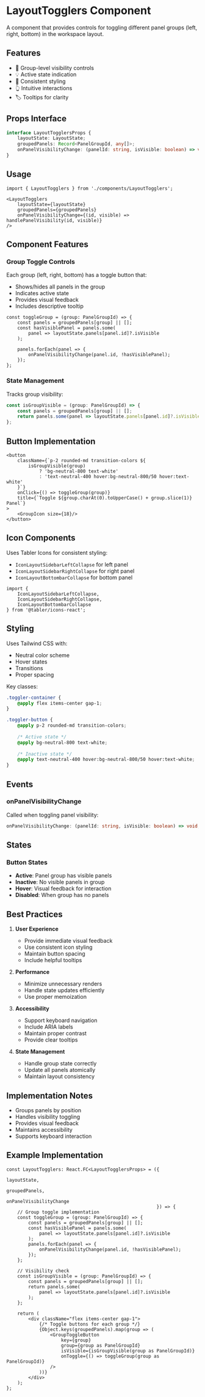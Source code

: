 # LayoutTogglers Component

A component that provides controls for toggling different panel groups (left, right, bottom) in the workspace layout.

## Features

- 🔄 Group-level visibility controls
- 💡 Active state indication
- 🎨 Consistent styling
- 👆 Intuitive interactions
- 🏷️ Tooltips for clarity

## Props Interface

```typescript
interface LayoutTogglersProps {
    layoutState: LayoutState;
    groupedPanels: Record<PanelGroupId, any[]>;
    onPanelVisibilityChange: (panelId: string, isVisible: boolean) => void;
}
```

## Usage

```tsx
import { LayoutTogglers } from './components/LayoutTogglers';

<LayoutTogglers
    layoutState={layoutState}
    groupedPanels={groupedPanels}
    onPanelVisibilityChange={(id, visible) => handlePanelVisibility(id, visible)}
/>
```

## Component Features

### Group Toggle Controls

Each group (left, right, bottom) has a toggle button that:
- Shows/hides all panels in the group
- Indicates active state
- Provides visual feedback
- Includes descriptive tooltip

```tsx
const toggleGroup = (group: PanelGroupId) => {
    const panels = groupedPanels[group] || [];
    const hasVisiblePanel = panels.some(
        panel => layoutState.panels[panel.id]?.isVisible
    );

    panels.forEach(panel => {
        onPanelVisibilityChange(panel.id, !hasVisiblePanel);
    });
};
```

### State Management

Tracks group visibility:
```typescript
const isGroupVisible = (group: PanelGroupId) => {
    const panels = groupedPanels[group] || [];
    return panels.some(panel => layoutState.panels[panel.id]?.isVisible);
};
```

## Button Implementation

```tsx
<button
    className={`p-2 rounded-md transition-colors ${
        isGroupVisible(group)
            ? 'bg-neutral-800 text-white' 
            : 'text-neutral-400 hover:bg-neutral-800/50 hover:text-white'
    }`}
    onClick={() => toggleGroup(group)}
    title={`Toggle ${group.charAt(0).toUpperCase() + group.slice(1)} Panel`}
>
    <GroupIcon size={18}/>
</button>
```

## Icon Components

Uses Tabler Icons for consistent styling:
- `IconLayoutSidebarLeftCollapse` for left panel
- `IconLayoutSidebarRightCollapse` for right panel
- `IconLayoutBottombarCollapse` for bottom panel

```tsx
import {
    IconLayoutSidebarLeftCollapse,
    IconLayoutSidebarRightCollapse,
    IconLayoutBottombarCollapse
} from '@tabler/icons-react';
```

## Styling

Uses Tailwind CSS with:
- Neutral color scheme
- Hover states
- Transitions
- Proper spacing

Key classes:
```css
.toggler-container {
    @apply flex items-center gap-1;
}

.toggler-button {
    @apply p-2 rounded-md transition-colors;
    
    /* Active state */
    @apply bg-neutral-800 text-white;
    
    /* Inactive state */
    @apply text-neutral-400 hover:bg-neutral-800/50 hover:text-white;
}
```

## Events

### onPanelVisibilityChange
Called when toggling panel visibility:
```typescript
onPanelVisibilityChange: (panelId: string, isVisible: boolean) => void;
```

## States

### Button States
- **Active**: Panel group has visible panels
- **Inactive**: No visible panels in group
- **Hover**: Visual feedback for interaction
- **Disabled**: When group has no panels

## Best Practices

1. **User Experience**
    - Provide immediate visual feedback
    - Use consistent icon styling
    - Maintain button spacing
    - Include helpful tooltips

2. **Performance**
    - Minimize unnecessary renders
    - Handle state updates efficiently
    - Use proper memoization

3. **Accessibility**
    - Support keyboard navigation
    - Include ARIA labels
    - Maintain proper contrast
    - Provide clear tooltips

4. **State Management**
    - Handle group state correctly
    - Update all panels atomically
    - Maintain layout consistency

## Implementation Notes

- Groups panels by position
- Handles visibility toggling
- Provides visual feedback
- Maintains accessibility
- Supports keyboard interaction

## Example Implementation

```tsx
const LayoutTogglers: React.FC<LayoutTogglersProps> = ({
                                                           layoutState,
                                                           groupedPanels,
                                                           onPanelVisibilityChange
                                                       }) => {
    // Group toggle implementation
    const toggleGroup = (group: PanelGroupId) => {
        const panels = groupedPanels[group] || [];
        const hasVisiblePanel = panels.some(
            panel => layoutState.panels[panel.id]?.isVisible
        );
        panels.forEach(panel => {
            onPanelVisibilityChange(panel.id, !hasVisiblePanel);
        });
    };

    // Visibility check
    const isGroupVisible = (group: PanelGroupId) => {
        const panels = groupedPanels[group] || [];
        return panels.some(
            panel => layoutState.panels[panel.id]?.isVisible
        );
    };

    return (
        <div className="flex items-center gap-1">
            {/* Toggle buttons for each group */}
            {Object.keys(groupedPanels).map(group => (
                <GroupToggleButton
                    key={group}
                    group={group as PanelGroupId}
                    isVisible={isGroupVisible(group as PanelGroupId)}
                    onToggle={() => toggleGroup(group as PanelGroupId)}
                />
            ))}
        </div>
    );
};
```